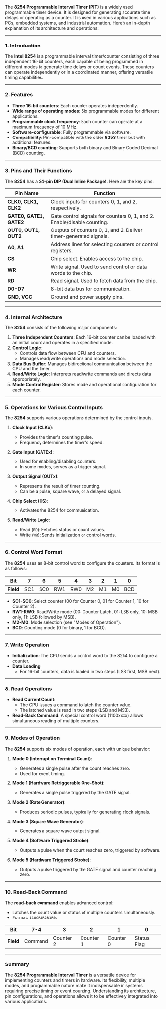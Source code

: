 The **8254 Programmable Interval Timer (PIT)** is a widely used programmable timer device. It is designed for generating accurate time delays or operating as a counter. It is used in various applications such as PCs, embedded systems, and industrial automation. Here’s an in-depth explanation of its architecture and operations:

---

### **1. Introduction**
The **Intel 8254** is a programmable interval timer/counter consisting of three independent 16-bit counters, each capable of being programmed in different modes to generate time delays or count events. These counters can operate independently or in a coordinated manner, offering versatile timing capabilities.

---

### **2. Features**
- **Three 16-bit counters**: Each counter operates independently.
- **Wide range of operating modes**: Six programmable modes for different applications.
- **Programmable clock frequency**: Each counter can operate at a maximum frequency of 10 MHz.
- **Software-configurable**: Fully programmable via software.
- **Compatibility**: Pin-compatible with the older **8253** timer but with additional features.
- **Binary/BCD counting**: Supports both binary and Binary Coded Decimal (BCD) counting.

---

### **3. Pins and Their Functions**
The **8254** has a **24-pin DIP (Dual Inline Package)**. Here are the key pins:

| **Pin Name** | **Function** |
|--------------|--------------|
| **CLK0, CLK1, CLK2** | Clock inputs for counters 0, 1, and 2, respectively. |
| **GATE0, GATE1, GATE2** | Gate control signals for counters 0, 1, and 2. Enable/disable counting. |
| **OUT0, OUT1, OUT2** | Outputs of counters 0, 1, and 2. Deliver timer-generated signals. |
| **A0, A1** | Address lines for selecting counters or control registers. |
| **CS** | Chip select. Enables access to the chip. |
| **WR** | Write signal. Used to send control or data words to the chip. |
| **RD** | Read signal. Used to fetch data from the chip. |
| **D0-D7** | 8-bit data bus for communication. |
| **GND, VCC** | Ground and power supply pins. |

---

### **4. Internal Architecture**
The **8254** consists of the following major components:

1. **Three Independent Counters**: Each 16-bit counter can be loaded with an initial count and operates in a specified mode. 
2. **Control Logic**:
   - Controls data flow between CPU and counters.
   - Manages read/write operations and mode selection.
3. **Data Bus Buffer**: Manages bidirectional communication between the CPU and the timer.
4. **Read/Write Logic**: Interprets read/write commands and directs data appropriately.
5. **Mode Control Register**: Stores mode and operational configuration for each counter.

---

### **5. Operations for Various Control Inputs**
The **8254** supports various operations determined by the control inputs.

1. **Clock Input (CLKx)**:
   - Provides the timer's counting pulse.
   - Frequency determines the timer's speed.

2. **Gate Input (GATEx)**:
   - Used for enabling/disabling counters.
   - In some modes, serves as a trigger signal.

3. **Output Signal (OUTx)**:
   - Represents the result of timer counting.
   - Can be a pulse, square wave, or a delayed signal.

4. **Chip Select (CS)**:
   - Activates the 8254 for communication.

5. **Read/Write Logic**:
   - Read (`RD`): Fetches status or count values.
   - Write (`WR`): Sends initialization or control words.

---

### **6. Control Word Format**
The **8254** uses an 8-bit control word to configure the counters. Its format is as follows:

| **Bit** | **7** | **6** | **5** | **4** | **3** | **2** | **1** | **0** |
|---------|-------|-------|-------|-------|-------|-------|-------|-------|
| **Field** | SC1 | SC0 | RW1 | RW0 | M2 | M1 | M0 | BCD |
- **SC1-SC0**: Select counter (00 for Counter 0, 01 for Counter 1, 10 for Counter 2).
- **RW1-RW0**: Read/Write mode (00: Counter Latch, 01: LSB only, 10: MSB only, 11: LSB followed by MSB).
- **M2-M0**: Mode selection (see "Modes of Operation").
- **BCD**: Counting mode (0 for binary, 1 for BCD).

---

### **7. Write Operation**
- **Initialization**: The CPU sends a control word to the 8254 to configure a counter.
- **Data Loading**:
  - For 16-bit counters, data is loaded in two steps (LSB first, MSB next).

---

### **8. Read Operations**
- **Read Current Count**:
  - The CPU issues a command to latch the counter value.
  - The latched value is read in two steps (LSB and MSB).
- **Read-Back Command**: A special control word (1100xxxx) allows simultaneous reading of multiple counters.

---

### **9. Modes of Operation**
The **8254** supports six modes of operation, each with unique behavior:

1. **Mode 0 (Interrupt on Terminal Count)**:
   - Generates a single pulse after the count reaches zero.
   - Used for event timing.

2. **Mode 1 (Hardware Retriggerable One-Shot)**:
   - Generates a single pulse triggered by the GATE signal.

3. **Mode 2 (Rate Generator)**:
   - Produces periodic pulses, typically for generating clock signals.

4. **Mode 3 (Square Wave Generator)**:
   - Generates a square wave output signal.

5. **Mode 4 (Software Triggered Strobe)**:
   - Outputs a pulse when the count reaches zero, triggered by software.

6. **Mode 5 (Hardware Triggered Strobe)**:
   - Outputs a pulse triggered by the GATE signal and counter reaching zero.

---

### **10. Read-Back Command**
The **read-back command** enables advanced control:
- Latches the count value or status of multiple counters simultaneously.
- Format: `110CR3R2R1R0`.

| **Bit** | **7-4** | **3** | **2** | **1** | **0** |
|---------|---------|-------|-------|-------|-------|
| **Field** | Command | Counter 2 | Counter 1 | Counter 0 | Status Flag |

---

### **Summary**
The **8254 Programmable Interval Timer** is a versatile device for implementing counters and timers in hardware. Its flexibility, multiple modes, and programmable nature make it indispensable in systems requiring precise timing or event counting. Understanding its architecture, pin configurations, and operations allows it to be effectively integrated into various applications.

